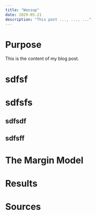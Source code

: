 ```yaml
---
title: "Wassup"
date: 2029-05-21
description: "This post ..., ..., ..."
---
```

# Purpose
This is the content of my blog post.

# sdfsf 

# sdfsfs

## sdfsdf

## sdfsff 


# The Margin Model 

# Results

# Sources
